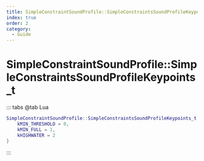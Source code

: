 ```yaml
---
title: SimpleConstraintSoundProfile::SimpleConstraintsSoundProfileKeypoints_t
index: true
order: 2
category:
  - Guide
---
```


# SimpleConstraintSoundProfile::SimpleConstraintsSoundProfileKeypoints_t
::: tabs
@tab Lua
```lua
SimpleConstraintSoundProfile::SimpleConstraintsSoundProfileKeypoints_t = {
    kMIN_THRESHOLD = 0,
    kMIN_FULL = 1,
    kHIGHWATER = 2
}
```
:::